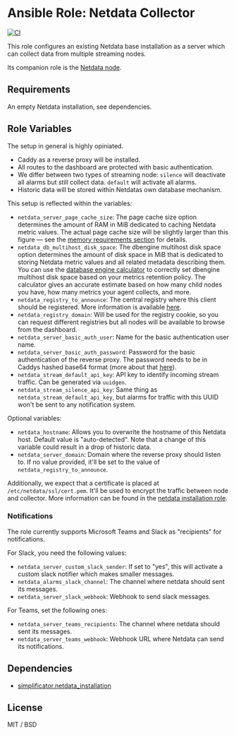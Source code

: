 # Ansible Role: Netdata Collector

[![CI](https://github.com/simplificator/ansible-role-netdata_collector/workflows/CI/badge.svg?event=push)](https://github.com/simplificator/ansible-role-netdata_collector/actions?query=workflow%3ACI)

This role configures an existing Netdata base installation as a server which can collect data from multiple streaming nodes.

Its companion role is the [Netdata node](https://github.com/simplificator/ansible-role-netdata_node).

## Requirements

An empty Netdata installation, see dependencies.

## Role Variables

The setup in general is highly opiniated.

* Caddy as a reverse proxy will be installed.
* All routes to the dashboard are protected with basic authentication.
* We differ between two types of streaming node: `silence` will deactivate all alarms but still collect data. `default` will activate all alarms.
* Historic data will be stored within Netdatas own database mechanism.

This setup is reflected within the variables:

* `netdata_server_page_cache_size`: The page cache size option determines the amount of RAM in MiB dedicated to caching Netdata metric values. The actual page cache size will be slightly larger than this figure — see the [memory requirements section](https://learn.netdata.cloud/docs/agent/database/engine/#memory-requirements) for details.
* `netdata_db_multihost_disk_space`: The dbengine multihost disk space option determines the amount of disk space in MiB that is dedicated to storing Netdata metric values and all related metadata describing them. You can use the [database engine calculator](https://learn.netdata.cloud/docs/store/change-metrics-storage#calculate-the-system-resources-ram-disk-space-needed-to-store-metrics) to correctly set dbengine multihost disk space based on your metrics retention policy. The calculator gives an accurate estimate based on how many child nodes you have, how many metrics your agent collects, and more.
* `netdata_registry_to_announce`: The central registry where this client should be registered. More information is available [here](https://learn.netdata.cloud/docs/agent/registry).
* `netdata_registry_domain`: Will be used for the registry cookie, so you can request different registries but all nodes will be available to browse from the dashboard.
* `netdata_server_basic_auth_user`: Name for the basic authentication user name.
* `netdata_server_basic_auth_password`: Password for the basic authentication of the reverse proxy. The password needs to be in Caddys hashed base64 format (more about that [here](https://caddyserver.com/docs/caddyfile/directives/basicauth#basicauth)).
* `netdata_stream_default_api_key`: API key to identify incoming stream traffic. Can be generated via `uuidgen`.
* `netdata_stream_silence_api_key`: Same thing as `netdata_stream_default_api_key`, but alarms for traffic with this UUID won't be sent to any notification system.
  
Optional variables:

* `netdata_hostname`: Allows you to overwrite the hostname of this Netdata host. Default value is "auto-detected". Note that a change of this variable could result in a drop of historic data.
* `netdata_server_domain`:  Domain where the reverse proxy should listen to. If no value provided, it'll be set to the value of `netdata_registry_to_announce`.

Additionally, we expect that a certificate is placed at `/etc/netdata/ssl/cert.pem`. It'll be used to encrypt the traffic between node and collector. More information can be found in the [netdata installation role](https://github.com/simplificator/ansible-role-netdata_installation).

### Notifications

The role currently supports Microsoft Teams and Slack as "recipients" for notifications.

For Slack, you need the following values:

* `netdata_server_custom_slack_sender`: If set to "yes", this will activate a custom slack notifier which makes smaller messages.
* `netdata_alarms_slack_channel`: The channel where netdata should sent its messages.
* `netdata_server_slack_webhook`: Webhook to send slack messages.

For Teams, set the following ones:

* `netdata_server_teams_recipients`: The channel where netdata should sent its messages.
* `netdata_server_teams_webhook`: Webhook URL where Netdata can send its notifications.

## Dependencies

* [simplificator.netdata_installation](https://github.com/simplificator/ansible-role-netdata_installation)

## License

MIT / BSD
